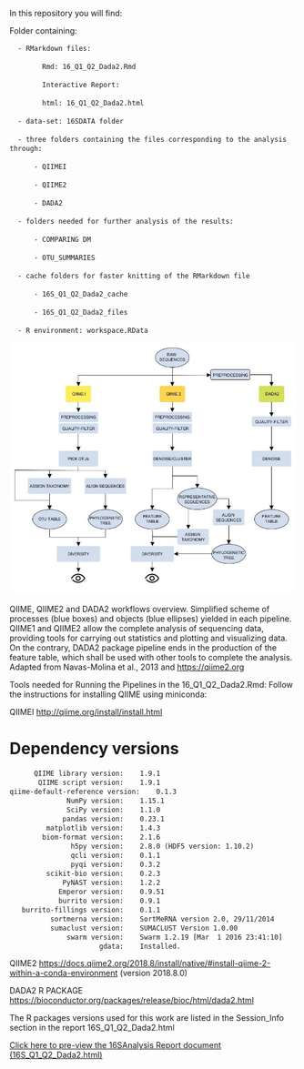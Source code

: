 In this repository you will find:

  Folder containing: 
  
      - RMarkdown files: 
      
            Rmd: 16_Q1_Q2_Dada2.Rmd
            
            Interactive Report: 
            
            html: 16_Q1_Q2_Dada2.html  
            
      - data-set: 16SDATA folder
      
      - three folders containing the files corresponding to the analysis through: 
      
          - QIIMEI
          
          - QIIME2
          
          - DADA2
          
      - folders needed for further analysis of the results: 
      
          - COMPARING DM
          
          - OTU_SUMMARIES
          
      - cache folders for faster knitting of the RMarkdown file
      
          - 16S_Q1_Q2_Dada2_cache
          
          - 16S_Q1_Q2_Dada2_files
          
      - R environment: workspace.RData
      
      

![alt text](https://raw.githubusercontent.com/kyrenya/16S-rRNA-Analysis/master/workflow.jpg)

QIIME, QIIME2 and DADA2 workflows overview. Simplified scheme of processes (blue boxes) and objects (blue ellipses) yielded in each pipeline. QIIME1 and QIIME2 allow the complete analysis of sequencing data, providing tools for carrying out statistics and plotting and visualizing data. On the contrary, DADA2 package pipeline ends in the production of the feature table, which shall be used with other tools to complete the analysis. Adapted from Navas-Molina et al., 2013 and https://qiime2.org



Tools needed for Running the Pipelines in the 16_Q1_Q2_Dada2.Rmd: 
  Follow the instructions for installing QIIME using miniconda:

QIIMEI
http://qiime.org/install/install.html


Dependency versions
===================
          QIIME library version:	1.9.1
           QIIME script version:	1.9.1
    qiime-default-reference version:	0.1.3
                  NumPy version:	1.15.1
                  SciPy version:	1.1.0
                 pandas version:	0.23.1
             matplotlib version:	1.4.3
            biom-format version:	2.1.6
                   h5py version:	2.8.0 (HDF5 version: 1.10.2)
                   qcli version:	0.1.1
                   pyqi version:	0.3.2
             scikit-bio version:	0.2.3
                 PyNAST version:	1.2.2
                Emperor version:	0.9.51
                burrito version:	0.9.1
       burrito-fillings version:	0.1.1
              sortmerna version:	SortMeRNA version 2.0, 29/11/2014
              sumaclust version:	SUMACLUST Version 1.0.00
                  swarm version:	Swarm 1.2.19 [Mar  1 2016 23:41:10]
                          gdata:	Installed.


QIIME2
https://docs.qiime2.org/2018.8/install/native/#install-qiime-2-within-a-conda-environment
(version 2018.8.0)


DADA2 R PACKAGE
https://bioconductor.org/packages/release/bioc/html/dada2.html


The R packages versions used for this work are listed in the Session_Info section in the report 16S_Q1_Q2_Dada2.html



[Click here to pre-view the 16SAnalysis Report document (16S_Q1_Q2_Dada2.html)](http://htmlpreview.github.io/?https://github.com/kyrenya/16S-rRNA-Analysis/blob/master/16SAnalysis/16S_Q1_Q2_Dada2.html)

